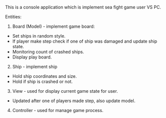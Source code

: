 This is a console application which is implement sea fight game user VS PC.

Entities:
1) Board (Model) - implement game board:
  -  Set ships in random style.
  -  If player make step check if one of ship was damaged and update ship state.
  -  Monitoring count of crashed ships.
  -  Display play board.
2) Ship - implement ship
  -  Hold ship coordinates and size.
  -  Hold if ship is crashed or not.
3) View - used for display current game state for user.
  - Updated after one of players made step, also update model.
4) Controller - used for manage game process.
